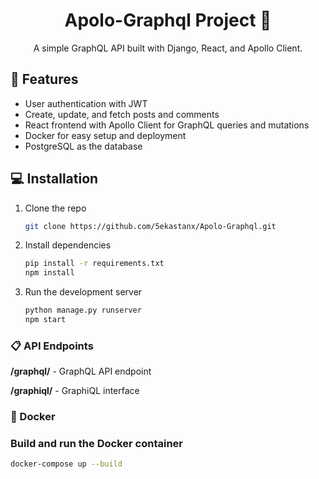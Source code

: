<h1 align="center">Apolo-Graphql Project 🚀</h1>
 
<p align="center">
  A simple GraphQL API built with Django, React, and Apollo Client.
</p>

## 🚀 Features
- User authentication with JWT
- Create, update, and fetch posts and comments
- React frontend with Apollo Client for GraphQL queries and mutations
- Docker for easy setup and deployment
- PostgreSQL as the database

## 💻 Installation
1. Clone the repo
   ```bash
   git clone https://github.com/5ekastanx/Apolo-Graphql.git
2. Install dependencies
   ```bash
   pip install -r requirements.txt
   npm install
   ```
3. Run the development server
   ```bash
   python manage.py runserver
   npm start
### 📋 API Endpoints

**/graphql/** - GraphQL API endpoint

**/graphiql/** - GraphiQL interface

### 🐳 Docker

### Build and run the Docker container
  ```bash
  docker-compose up --build
```
